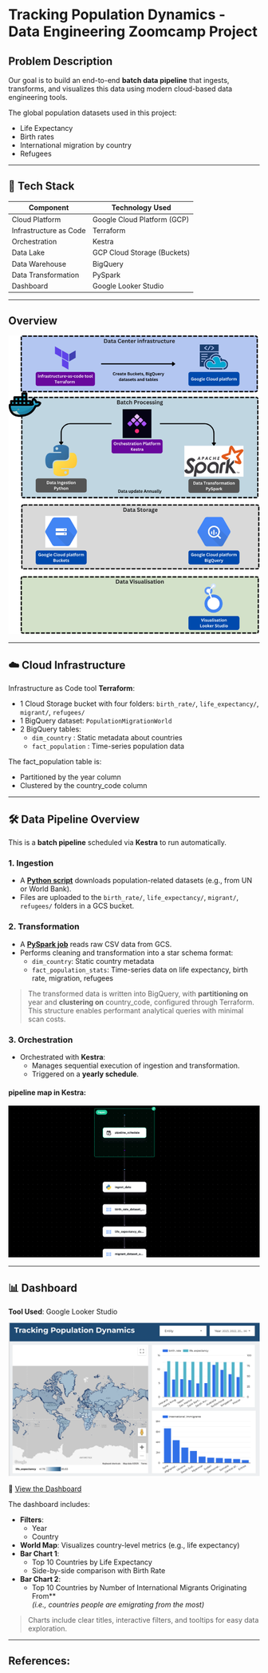 # Tracking Population Dynamics - Data Engineering Zoomcamp Project

## Problem Description

Our goal is to build an end-to-end **batch data pipeline** that ingests, transforms, and visualizes this data using modern cloud-based data engineering tools.

The global population datasets used in this project:
- Life Expectancy
- Birth rates
- International migration by country
- Refugees

---

## 🚀 Tech Stack

| Component              | Technology Used                |
|------------------------|--------------------------------|
| Cloud Platform         | Google Cloud Platform (GCP)    |
| Infrastructure as Code | Terraform                      |
| Orchestration          | Kestra                         |
| Data Lake              | GCP Cloud Storage (Buckets)    |
| Data Warehouse         | BigQuery                       |
| Data Transformation    | PySpark                        |
| Dashboard              | Google Looker Studio           |

---
## Overview

![overview](./image/Overview.png)

---

## ☁️ Cloud Infrastructure

Infrastructure as Code tool **Terraform**:
- 1 Cloud Storage bucket with four folders: `birth_rate/`, `life_expectancy/`, `migrant/`, `refugees/`
- 1 BigQuery dataset: `PopulationMigrationWorld`
- 2 BigQuery tables:
  - `dim_country` : Static metadata about countries
  - `fact_population` : Time-series population data


The fact_population table is:
- Partitioned by the year column
- Clustered by the country_code column


---

## 🛠️ Data Pipeline Overview

This is a **batch pipeline** scheduled via **Kestra** to run automatically.

### 1. Ingestion
- A [**Python script**](./python/data_ingestion.py) downloads population-related datasets (e.g., from UN or World Bank).
- Files are uploaded to the `birth_rate/`, `life_expectancy/`, `migrant/`, `refugees/` folders in a GCS bucket.

### 2. Transformation
- A [**PySpark job**](./python/pyspark_ETL.py) reads raw CSV data from GCS.
- Performs cleaning and transformation into a star schema format:
  - `dim_country`: Static country metadata
  - `fact_population_stats`: Time-series data on life expectancy, birth rate, migration, refugees

> The transformed data is written into BigQuery, with **partitioning on** year and **clustering on** country_code, configured through Terraform. This structure enables performant analytical queries with minimal scan costs.

### 3. Orchestration
- Orchestrated with **Kestra**:
  - Manages sequential execution of ingestion and transformation.
  - Triggered on a **yearly schedule**.

#### pipeline map in Kestra:
![Kestra](./image/Kestra.jpeg)

---

## 📊 Dashboard

**Tool Used**: Google Looker Studio

![Dashboard](./image/dashboard.png)

🔗 [View the Dashboard](https://lookerstudio.google.com/reporting/52ea6e84-c6a3-4042-ad1d-e8a9187283a1)

The dashboard includes:

-  **Filters**:
    - Year
    - Country
-  **World Map**: Visualizes country-level metrics (e.g., life expectancy)
-  **Bar Chart 1**:
    - Top 10 Countries by Life Expectancy
    - Side-by-side comparison with Birth Rate
- **Bar Chart 2**:
  - Top 10 Countries by Number of International Migrants Originating From**  
  *(i.e., countries people are emigrating from the most)*


> Charts include clear titles, interactive filters, and tooltips for easy data exploration.

---

## References:

